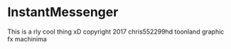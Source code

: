 # InstantMessenger

This is a rly cool thing xD copyright 2017 chris552299hd toonland graphic fx machinima
